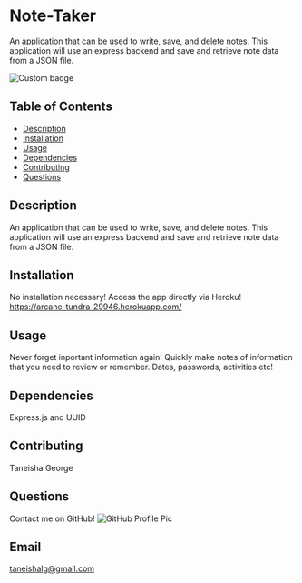 # Note-Taker
An application that can be used to write, save, and delete notes. This application will use an express backend and save and retrieve note data from a JSON file.


![Custom badge](https://img.shields.io/badge/Note-Taker-orange)
    
 
## Table of Contents
 * [Description](#Description)
 * [Installation](#Installation)
 * [Usage](#Usage)
 * [Dependencies](#Dependencies)
 * [Contributing](#Contributing)
 * [Questions](#Questions)
    
## Description
 An application that can be used to write, save, and delete notes. This application will use an express backend and save and retrieve note data from a JSON file.


## Installation
No installation necessary! Access the app directly via Heroku! https://arcane-tundra-29946.herokuapp.com/

## Usage
Never forget inportant information again! Quickly make notes of information that you need to review or remember. Dates, passwords, activities etc!

## Dependencies
 Express.js and UUID

## Contributing
 Taneisha George

## Questions
Contact me on GitHub!
 ![GitHub Profile Pic](https://avatars.githubusercontent.com/TLGeorge)
      
    
## Email
 taneishalg@gmail.com
      

